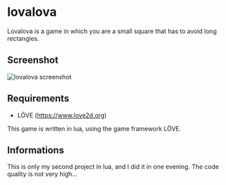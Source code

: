 lovalova
========

Lovalova is a game in which you are a small square that has to avoid long rectangles.

## Screenshot
![lovalova screenshot](http://img15.hostingpics.net/pics/816989screenshot.png)

## Requirements
 * LÖVE (https://www.love2d.org)

This game is written in lua, using the game framework LÖVE.

## Informations
 This is only my second project in lua, and I did it in one evening. The code quality is not very high...
 
